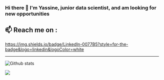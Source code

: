 ### Hi there 👋 I'm Yassine, junior data scientist, and am looking for new opportunities  

## 📫 Reach me on :  

https://img.shields.io/badge/LinkedIn-0077B5?style=for-the-badge&logo=linkedin&logoColor=white

---

![Github stats](https://github-readme-stats.vercel.app/api?username=Altimis)

![](https://komarev.com/ghpvc/?username=Altimis)
